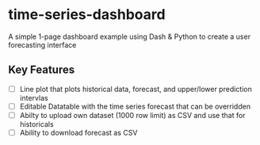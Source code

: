 # time-series-dashboard
A simple 1-page dashboard example using Dash &amp; Python to create a user forecasting interface

## Key Features

* [ ] Line plot that plots historical data, forecast, and upper/lower prediction intervlas
* [ ] Editable Datatable with the time series forecast that can be overridden
* [ ] Abilty to upload own dataset (1000 row limit) as CSV and use that for historicals
* [ ] Ability to download forecast as CSV
